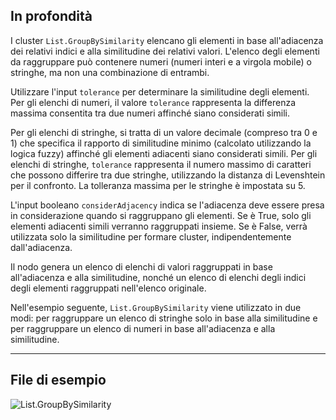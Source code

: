 ## In profondità
I cluster `List.GroupBySimilarity` elencano gli elementi in base all'adiacenza dei relativi indici e alla similitudine dei relativi valori. L'elenco degli elementi da raggruppare può contenere numeri (numeri interi e a virgola mobile) o stringhe, ma non una combinazione di entrambi.

Utilizzare l'input `tolerance` per determinare la similitudine degli elementi. Per gli elenchi di numeri, il valore `tolerance` rappresenta la differenza massima consentita tra due numeri affinché siano considerati simili.

Per gli elenchi di stringhe, si tratta di un valore decimale (compreso tra 0 e 1) che specifica il rapporto di similitudine minimo (calcolato utilizzando la logica fuzzy) affinché gli elementi adiacenti siano considerati simili. Per gli elenchi di stringhe, `tolerance` rappresenta il numero massimo di caratteri che possono differire tra due stringhe, utilizzando la distanza di Levenshtein per il confronto. La tolleranza massima per le stringhe è impostata su 5.

L'input booleano `considerAdjacency` indica se l'adiacenza deve essere presa in considerazione quando si raggruppano gli elementi. Se è True, solo gli elementi adiacenti simili verranno raggruppati insieme. Se è False, verrà utilizzata solo la similitudine per formare cluster, indipendentemente dall'adiacenza.

Il nodo genera un elenco di elenchi di valori raggruppati in base all'adiacenza e alla similitudine, nonché un elenco di elenchi degli indici degli elementi raggruppati nell'elenco originale.

Nell'esempio seguente, `List.GroupBySimilarity` viene utilizzato in due modi: per raggruppare un elenco di stringhe solo in base alla similitudine e per raggruppare un elenco di numeri in base all'adiacenza e alla similitudine.
___
## File di esempio

![List.GroupBySimilarity](./DSCore.List.GroupBySimilarity_img.jpg)
